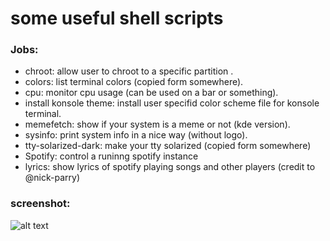 # some useful shell scripts 

### Jobs:

- chroot: allow user to chroot to a specific partition .
- colors: list terminal colors (copied form somewhere).
- cpu: monitor cpu usage (can be used on a bar or something).
- install konsole theme: install user specifid color scheme file for konsole terminal.
- memefetch: show if your system is a meme or not (kde version).
- sysinfo: print system info in a nice way (without logo).
- tty-solarized-dark: make your tty solarized (copied form somewhere)
- Spotify: control a runinng spotify instance 
- lyrics: show lyrics of spotify playing songs and other players (credit to @nick-parry)

### screenshot:

![alt text](https://raw.githubusercontent.com/Madkita/Scripts/master/Screenshot_20180104_080620.png)
